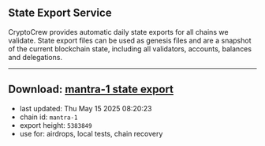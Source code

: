 ## State Export Service
CryptoCrew provides automatic daily state exports for all chains we validate. State export files can be used as genesis files and are a snapshot of the current blockchain state, including all validators, accounts, balances and delegations.

---
**Download: [mantra-1 state export](https://dl-eu2.ccvalidators.com/SERVICE/mantrachain/mantra-1_export_5383849.json)**
---

- last updated: Thu May 15 2025 08:20:23
- chain id: `mantra-1`
- export height: `5383849`
- use for: airdrops, local tests, chain recovery
